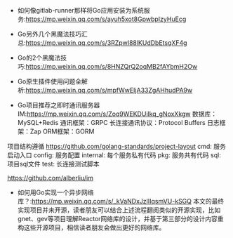 + 如何像gitlab-runner那样将Go应用安装为系统服务:<https://mp.weixin.qq.com/s/ayuh5xot8GpwbpIzyHuEcg>
+ Go另外几个黑魔法技巧汇总:<https://mp.weixin.qq.com/s/3RZpwI88lKUdDbEtsqXF4g>
+ Go的2个黑魔法技巧:<https://mp.weixin.qq.com/s/8HNZQrQ2oqMB2fAYbmH2Ow>
+ Go原生插件使用问题全解析:<https://mp.weixin.qq.com/s/mpfWwEIjA33ZgAHhudPA9w>

+ Go项目推荐之即时通讯服务器 IM:<https://mp.weixin.qq.com/s/Zoq9WEKDUilkq_gNoxXkgw>
数据库：MySQL+Redis
通讯框架：GRPC
长连接通讯协议：Protocol Buffers
日志框架：Zap
ORM框架：GORM

项目结构遵循 https://github.com/golang-standards/project-layout
cmd: 服务启动入口
config: 服务配置
internal: 每个服务私有代码
pkg: 服务共有代码
sql: 项目sql文件
test: 长连接测试脚本

https://github.com/alberliu/im

+ 如何用Go实现一个异步网络库？:<https://mp.weixin.qq.com/s/_kVaNDxJzlIIqsmVU-kSGQ>
本文的最终实现项目并未开源，读者朋友可以结合上述流程翻阅类似的开源实现，比如gnet、gev等项目理解Reactor网络库的设计，并基于第三部分的设计内容重构这些开源项目，相信读者朋友会做出更好的网络库。
